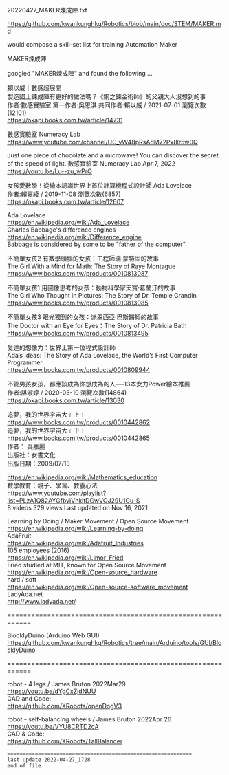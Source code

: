 
20220427_MAKER煉成陣.txt  
  
  https://github.com/kwankunghkg/Robotics/blob/main/doc/STEM/MAKER.md  
  
would compose a skill-set list for training Automation Maker  
  
MAKER煉成陣  
  
googled "MAKER煉成陣" and found the following ...  
  
賴以威｜數感超展開  
製造國土鍊成陣有更好的做法嗎？《鋼之鍊金術師》的父親大人沒想到的事  
作者:數感實驗室 第一作者:吳恩淇 共同作者:賴以威 / 2021-07-01 瀏覽次數(12101)   
  https://okapi.books.com.tw/article/14731  
  
數感實驗室 Numeracy Lab  
  https://www.youtube.com/channel/UC_vW48pRsAdM72Px8lr5w0Q  
  
Just one piece of chocolate and a microwave! You can discover the secret of the speed of light.		數感實驗室 Numeracy Lab  Apr 7, 2022  
https://youtu.be/Lu--zu_wPrQ  
  
女孩愛數學！從繪本認識世界上首位計算機程式設計師 Ada Lovelace  
作者:賴嘉綾 / 2019-11-08 瀏覽次數(6857)   
  https://okapi.books.com.tw/article/12607  
  
Ada Lovelace  
  https://en.wikipedia.org/wiki/Ada_Lovelace  
Charles Babbage's difference engines  
  https://en.wikipedia.org/wiki/Difference_engine  
Babbage is considered by some to be "father of the computer".  
  
不簡單女孩2 有數學頭腦的女孩：工程師瑞‧蒙特固的故事  
The Girl With a Mind for Math: The Story of Raye Montague  
  https://www.books.com.tw/products/0010813087  
  
不簡單女孩1 用圖像思考的女孩：動物科學家天寶‧葛蘭汀的故事  
The Girl Who Thought in Pictures: The Story of Dr. Temple Grandin  
  https://www.books.com.tw/products/0010813085  
    
不簡單女孩3 眼光獨到的女孩：派翠西亞‧巴斯醫師的故事  
The Doctor with an Eye for Eyes：The Story of Dr. Patricia Bath  
  https://www.books.com.tw/products/0010813495  
  
愛達的想像力：世界上第一位程式設計師  
Ada’s Ideas: The Story of Ada Lovelace, the World’s First Computer Programmer  
  https://www.books.com.tw/products/0010809944  
  
不管男孩女孩，都應該成為你想成為的人──13本女力Power繪本推薦  
作者:諶淑婷 / 2020-03-10 瀏覽次數(14864)   
  https://okapi.books.com.tw/article/13030  
  
追夢，我的世界宇宙大﹝上﹞  
  https://www.books.com.tw/products/0010442862  
追夢，我的世界宇宙大﹝下﹞  
  https://www.books.com.tw/products/0010442865  
作者： 吳嘉麗    
出版社：女書文化    
出版日期：2009/07/15  
  
https://en.wikipedia.org/wiki/Mathematics_education  
數學教育：親子、學習、教養心法  
  https://www.youtube.com/playlist?list=PLzA1Q82AYGfbviVhkitDGwVOJ29U1Gu-S  
	8 videos 329 views Last updated on Nov 16, 2021  
  
Learning by Doing / Maker Movement / Open Source Movement  
  https://en.wikipedia.org/wiki/Learning-by-doing  
AdaFruit  
  https://en.wikipedia.org/wiki/Adafruit_Industries  
	105 employees (2016)  
  https://en.wikipedia.org/wiki/Limor_Fried  
	Fried studied at MIT, known for Open Source Movement  
  https://en.wikipedia.org/wiki/Open-source_hardware  
hard / soft   
  https://en.wikipedia.org/wiki/Open-source-software_movement  
LadyAda.net  
  http://www.ladyada.net/  
  
============================================================    
  
BlocklyDuino (Arduino Web GUI)  
https://github.com/kwankunghkg/Robotics/tree/main/Arduino/tools/GUI/BlocklyDuino  
  
============================================================    
  
robot - 4 legs / James Bruton 2022Mar29  
  https://youtu.be/dYgCxZjdNUU  
CAD and Code:  
  https://github.com/XRobots/openDogV3  
  
robot - self-balancing wheels / James Bruton 2022Apr 26  
  https://youtu.be/VYU8CRTD2cA  
CAD & Code:   
  https://github.com/XRobots/TallBalancer  
  
  
  
  
  
  
```  
============================================================  
last update 2022-04-27_1728  
end of file  
